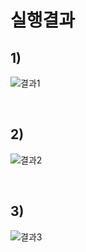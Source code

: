 # 실행결과

## 1)
![결과1](https://user-images.githubusercontent.com/70312248/172812998-7c5dcd30-26e1-455a-a179-b3de014fa09e.png)

<br>

## 2)
![결과2](https://user-images.githubusercontent.com/70312248/172813010-00cd904b-36c0-493a-a307-be6572135b7d.png)

<br>

## 3)
![결과3](https://user-images.githubusercontent.com/70312248/172813022-d3b32280-0d0a-4989-ac21-f071aa268a08.png)
